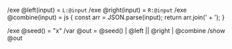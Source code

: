 /exe @left(input) = `L:@input`
/exe @right(input) = `R:@input`
/exe @combine(input) = js {
  const arr = JSON.parse(input);
  return arr.join(' + ');
}

/exe @seed() = "x"
/var @out = @seed() | @left || @right | @combine
/show @out
